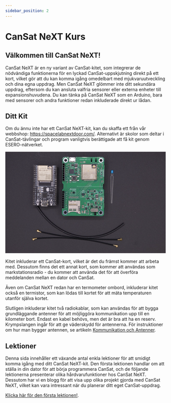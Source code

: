 ```yaml
---
sidebar_position: 2
---
```


# CanSat NeXT Kurs

## Välkommen till CanSat NeXT!

CanSat NeXT är en ny variant av CanSat-kitet, som integrerar de nödvändiga funktionerna för en lyckad CanSat-uppskjutning direkt på ett kort, vilket gör att du kan komma igång omedelbart med mjukvaruutveckling och dina egna uppdrag. Men CanSat NeXT glömmer inte ditt sekundära uppdrag, eftersom du kan ansluta valfria sensorer eller externa enheter till expansionshuvudena. Du kan tänka på CanSat NeXT som en Arduino, bara med sensorer och andra funktioner redan inkluderade direkt ur lådan.

## Ditt Kit

Om du ännu inte har ett CanSat NeXT-kit, kan du skaffa ett från vår webbshop: https://spacelabnextdoor.com/. Alternativt är skolor som deltar i CanSat-tävlingar och program vanligtvis berättigade att få kit genom ESERO-nätverket.

![Innehåll i CanSat-kitet](./img/kit.png)

Kitet inkluderar ett CanSat-kort, vilket är det du främst kommer att arbeta med. Dessutom finns det ett annat kort, som kommer att användas som markstationsradio - du kommer att använda det för att överföra meddelanden mellan en dator och CanSat.

Även om CanSat NeXT redan har en termometer ombord, inkluderar kitet också en termistor, som kan lödas till kortet för att mäta temperaturen utanför själva kortet.

Slutligen inkluderar kitet två radiokablar, som kan användas för att bygga grundläggande antenner för att möjliggöra kommunikation upp till en kilometer bort. Endast en kabel behövs, men det är bra att ha en reserv. Krympslangen ingår för att ge väderskydd för antennerna. För instruktioner om hur man bygger antennen, se artikeln [Kommunikation och Antenner](./../CanSat-hardware/communication).

## Lektioner

Denna sida innehåller ett växande antal enkla lektioner för att smidigt komma igång med ditt CanSat NeXT-kit. Den första lektionen handlar om att ställa in din dator för att börja programmera CanSat, och de följande lektionerna presenterar olika hårdvarufunktioner hos CanSat NeXT. Dessutom har vi en blogg för att visa upp olika projekt gjorda med CanSat NeXT, vilket kan vara intressant när du planerar ditt eget CanSat-uppdrag.

[Klicka här för den första lektionen!](./lesson1).